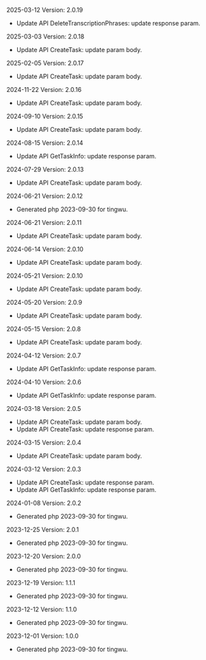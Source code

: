 2025-03-12 Version: 2.0.19
- Update API DeleteTranscriptionPhrases: update response param.


2025-03-03 Version: 2.0.18
- Update API CreateTask: update param body.


2025-02-05 Version: 2.0.17
- Update API CreateTask: update param body.


2024-11-22 Version: 2.0.16
- Update API CreateTask: update param body.


2024-09-10 Version: 2.0.15
- Update API CreateTask: update param body.


2024-08-15 Version: 2.0.14
- Update API GetTaskInfo: update response param.


2024-07-29 Version: 2.0.13
- Update API CreateTask: update param body.


2024-06-21 Version: 2.0.12
- Generated php 2023-09-30 for tingwu.

2024-06-21 Version: 2.0.11
- Update API CreateTask: update param body.


2024-06-14 Version: 2.0.10
- Update API CreateTask: update param body.


2024-05-21 Version: 2.0.10
- Update API CreateTask: update param body.


2024-05-20 Version: 2.0.9
- Update API CreateTask: update param body.


2024-05-15 Version: 2.0.8
- Update API CreateTask: update param body.


2024-04-12 Version: 2.0.7
- Update API GetTaskInfo: update response param.


2024-04-10 Version: 2.0.6
- Update API GetTaskInfo: update response param.


2024-03-18 Version: 2.0.5
- Update API CreateTask: update param body.
- Update API CreateTask: update response param.


2024-03-15 Version: 2.0.4
- Update API CreateTask: update param body.


2024-03-12 Version: 2.0.3
- Update API CreateTask: update response param.
- Update API GetTaskInfo: update response param.


2024-01-08 Version: 2.0.2
- Generated php 2023-09-30 for tingwu.

2023-12-25 Version: 2.0.1
- Generated php 2023-09-30 for tingwu.

2023-12-20 Version: 2.0.0
- Generated php 2023-09-30 for tingwu.

2023-12-19 Version: 1.1.1
- Generated php 2023-09-30 for tingwu.

2023-12-12 Version: 1.1.0
- Generated php 2023-09-30 for tingwu.

2023-12-01 Version: 1.0.0
- Generated php 2023-09-30 for tingwu.

